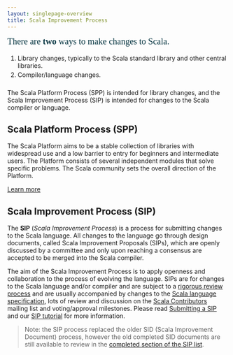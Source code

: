 ```yaml
---
layout: singlepage-overview
title: Scala Improvement Process
---
```



<div style="font-size: 1.25rem; color: #073642; font-weight: 400; font-family: 'Roboto Slab', serif; margin-bottom: 18px;"> There are <strong>two</strong> ways to make changes to Scala.</div>

<ol style="margin-bottom: 24px;">
  <li style="margin-bottom: 4px;">Library changes, typically to the Scala standard library and other central libraries.</li>
  <li style="margin-bottom: 4px;">Compiler/language changes.</li>
</ol>

The Scala Platform Process (SPP) is intended for library changes, and the Scala
Improvement Process (SIP) is intended for changes to the Scala compiler or
language.


## Scala Platform Process (SPP)

The Scala Platform aims to be a stable collection of libraries with widespread
use and a low barrier to entry for beginners and intermediate users. The
Platform consists of several independent modules that solve specific problems.
The Scala community sets the overall direction of the Platform.

<a class="button" href="https://scalacenter.github.io/platform-staging/platform.html">Learn more</a>



## Scala Improvement Process (SIP)

The **SIP** (_Scala Improvement Process_) is a process for submitting changes to
the Scala language. All changes to the language go through design documents,
called Scala Improvement Proposals (SIPs), which are openly discussed by a
committee and only upon reaching a consensus are accepted to be merged into the
Scala compiler.

The aim of the Scala Improvement Process is to apply openness and collaboration
to the process of evolving the language. SIPs are for changes to the Scala
language and/or compiler and are subject to a [rigorous review process](./sip-submission.html)
and are usually accompanied by changes to the
[Scala language specification](http://www.scala-lang.org/files/archive/spec/2.12/), lots of
review and discussion on the [Scala Contributors](https://contributors.scala-lang.org/) mailing list and
voting/approval milestones. Please read [Submitting a SIP](./sip-submission.html) and our
[SIP tutorial](./sip-tutorial.html) for more information.

> Note: the SIP process replaced the older SID (Scala Improvement Document) process,
however the old completed SID documents are still available to review in the
[completed section of the SIP list](sip-list.html).
